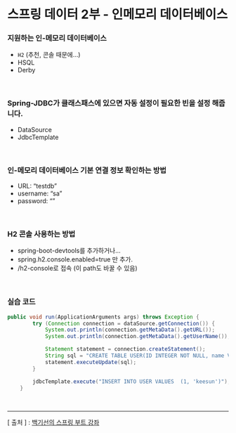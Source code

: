 스프링 데이터 2부 - 인메모리 데이터베이스
===

### 지원하는 인-메모리 데이터베이스
  + `H2` (추천, 콘솔 때문에...)
  + HSQL
  + Derby
  
<br/>

### Spring-JDBC가 클래스패스에 있으면 자동 설정이 필요한 빈을 설정 해줍니다.
  + DataSource
  + JdbcTemplate
    
<br/>

### 인-메모리 데이터베이스 기본 연결 정보 확인하는 방법
  + URL: “testdb”
  + username: “sa”
  + password: “”
    
<br/>

### H2 콘솔 사용하는 방법
  + spring-boot-devtools를 추가하거나...
  + spring.h2.console.enabled=true 만 추가.
  + /h2-console로 접속 (이 path도 바꿀 수 있음)
  
<br/>

### 실습 코드
```java
public void run(ApplicationArguments args) throws Exception {
        try (Connection connection = dataSource.getConnection()) {
            System.out.println(connection.getMetaData().getURL());
            System.out.println(connection.getMetaData().getUserName());

            Statement statement = connection.createStatement();
            String sql = "CREATE TABLE USER(ID INTEGER NOT NULL, name VARCHAR (255), PRIMARY KEY (id))";
            statement.executeUpdate(sql);
        }

        jdbcTemplate.execute("INSERT INTO USER VALUES  (1, 'keesun')");   // 스프링이 제공하는 jdbc 위의 코드보다 가독성이 좋다.
    }
```

<br/>

---
[ 출처 ] : [백기선의 스프링 부트 강좌](https://www.inflearn.com/course/%EC%8A%A4%ED%94%84%EB%A7%81%EB%B6%80%ED%8A%B8/)
